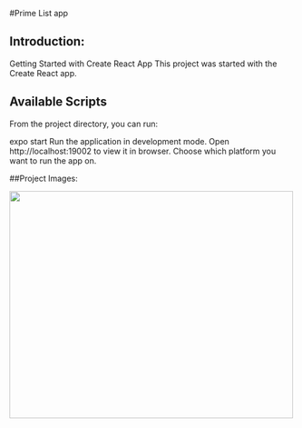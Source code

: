 #Prime List app

## Introduction:

Getting Started with Create React App
This project was started with the Create React app.

## Available Scripts
From the project directory, you can run:

expo start
Run the application in development mode.
Open http://localhost:19002 to view it in browser.
Choose which platform you want to run the app on.

##Project Images:
<p>
<img width="500" height="400" src="src/assets/home.gif">
</p>
